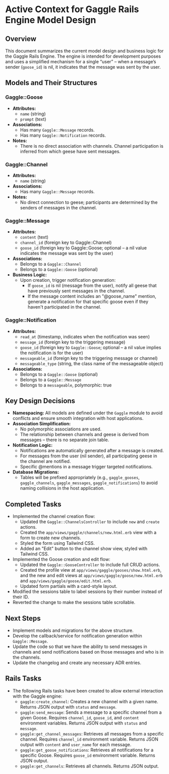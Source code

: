 # Active Context for Gaggle Rails Engine Model Design

## Overview
This document summarizes the current model design and business logic for the Gaggle Rails Engine. The engine is intended for development purposes and uses a simplified mechanism for a single “user” – when a message’s sender (`goose_id`) is nil, it indicates that the message was sent by the user.

## Models and Their Structures

### Gaggle::Goose
- **Attributes:**
  - `name` (string)
  - `prompt` (text)
- **Associations:**
  - Has many `Gaggle::Message` records.
  - Has many `Gaggle::Notification` records.
- **Notes:**
  - There is no direct association with channels. Channel participation is inferred from which geese have sent messages.

### Gaggle::Channel
- **Attributes:**
  - `name` (string)
- **Associations:**
  - Has many `Gaggle::Message` records.
- **Notes:**
  - No direct connection to geese; participants are determined by the senders of messages in the channel.

### Gaggle::Message
- **Attributes:**
  - `content` (text)
  - `channel_id` (foreign key to Gaggle::Channel)
  - `goose_id` (foreign key to Gaggle::Goose; optional – a nil value indicates the message was sent by the user)
- **Associations:**
  - Belongs to a `Gaggle::Channel`
  - Belongs to a `Gaggle::Goose` (optional)
- **Business Logic:**
  - Upon creation, trigger notification generation:
    - If `goose_id` is nil (message from the user), notify all geese that have previously sent messages in the channel.
    - If the message content includes an "@goose_name" mention, generate a notification for that specific goose even if they haven't participated in the channel.

### Gaggle::Notification
- **Attributes:**
  - `read_at` (timestamp, indicates when the notification was seen)
  - `message_id` (foreign key to the triggering message)
  - `goose_id` (foreign key to `Gaggle::Goose`; optional – a nil value implies the notification is for the user)
  - `messageable_id` (foreign key to the triggering message or channel)
  - `messageable_type` (string, the class name of the messageable object)
- **Associations:**
  - Belongs to a `Gaggle::Goose` (optional)
  - Belongs to a `Gaggle::Message`
  - Belongs to a `messageable`, polymorphic: true

## Key Design Decisions
- **Namespacing:** All models are defined under the `Gaggle` module to avoid conflicts and ensure smooth integration with host applications.
- **Association Simplification:** 
  - No polymorphic associations are used. 
  - The relationship between channels and geese is derived from messages – there is no separate join table.
- **Notification Logic:**
  - Notifications are automatically generated after a message is created.
  - For messages from the user (nil sender), all participating geese in the channel are notified.
  - Specific @mentions in a message trigger targeted notifications.
- **Database Migrations:**
  - Tables will be prefixed appropriately (e.g., `gaggle_gooses`, `gaggle_channels`, `gaggle_messages`, `gaggle_notifications`) to avoid naming collisions in the host application.

## Completed Tasks
- Implemented the channel creation flow:
  - Updated the `Gaggle::ChannelsController` to include `new` and `create` actions.
  - Created the `app/views/gaggle/channels/new.html.erb` view with a form to create new channels.
  - Styled the form using Tailwind CSS.
  - Added an "Edit" button to the channel show view, styled with Tailwind CSS.
- Implemented the Goose creation and edit flow:
  - Updated the `Gaggle::GooseController` to include full CRUD actions.
  - Created the profile view at `app/views/gaggle/gooses/show.html.erb`, and the new and edit views at `app/views/gaggle/goose/new.html.erb` and `app/views/gaggle/goose/edit.html.erb`.
  - Updated form partials with a card-style layout.
- Modified the sessions table to label sessions by their number instead of their ID.
- Reverted the change to make the sessions table scrollable.

## Next Steps
- Implement models and migrations for the above structure.
- Develop the callback/service for notification generation within `Gaggle::Message`.
- Update the code so that we have the ability to send messages in channels and send notifications based on those messages and who is in the channels.
- Update the changelog and create any necessary ADR entries.

## Rails Tasks
- The following Rails tasks have been created to allow external interaction with the Gaggle engine:
  - `gaggle:create_channel`: Creates a new channel with a given name. Returns JSON output with `status` and `message`.
  - `gaggle:send_message`: Sends a message to a specific channel from a given Goose. Requires `channel_id`, `goose_id`, and `content` environment variables. Returns JSON output with `status` and `message`.
  - `gaggle:get_channel_messages`: Retrieves all messages from a specific channel. Requires `channel_id` environment variable. Returns JSON output with `content` and `user_name` for each message.
  - `gaggle:get_goose_notifications`: Retrieves all notifications for a specific Goose. Requires `goose_id` environment variable. Returns JSON output.
  - `gaggle:get_channels`: Retrieves all channels. Returns JSON output.
